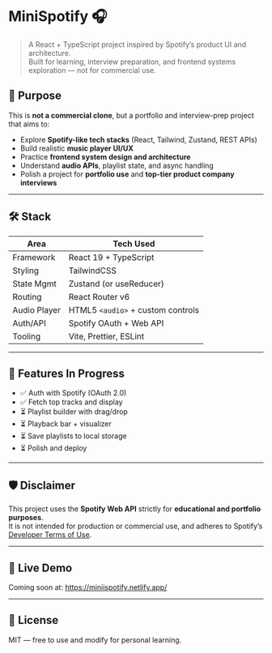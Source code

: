 # MiniSpotify 🎧

> A React + TypeScript project inspired by Spotify’s product UI and architecture.  
> Built for learning, interview preparation, and frontend systems exploration — not for commercial use.

## 🎯 Purpose

This is **not a commercial clone**, but a portfolio and interview-prep project that aims to:

- Explore **Spotify-like tech stacks** (React, Tailwind, Zustand, REST APIs)
- Build realistic **music player UI/UX**
- Practice **frontend system design and architecture**
- Understand **audio APIs**, playlist state, and async handling
- Polish a project for **portfolio use** and **top-tier product company interviews**

---

## 🛠️ Stack

| Area           | Tech Used                       |
|----------------|----------------------------------|
| Framework      | React 19 + TypeScript            |
| Styling        | TailwindCSS                      |
| State Mgmt     | Zustand (or useReducer)          |
| Routing        | React Router v6                  |
| Audio Player   | HTML5 `<audio>` + custom controls |
| Auth/API       | Spotify OAuth + Web API          |
| Tooling        | Vite, Prettier, ESLint           |

---

## 🚧 Features In Progress

- ✅ Auth with Spotify (OAuth 2.0)
- ✅ Fetch top tracks and display
- ⏳ Playlist builder with drag/drop
- ⏳ Playback bar + visualizer
- ⏳ Save playlists to local storage
- ⏳ Polish and deploy

---

## 🛡️ Disclaimer

This project uses the **Spotify Web API** strictly for **educational and portfolio purposes**.  
It is not intended for production or commercial use, and adheres to Spotify’s [Developer Terms of Use](https://developer.spotify.com/terms).

---

## 🔗 Live Demo

Coming soon at: https://miniispotify.netlify.app/

---

## 🤝 License

MIT — free to use and modify for personal learning.
